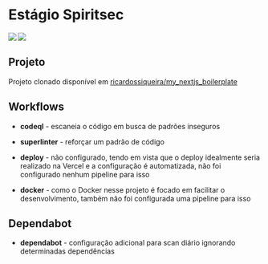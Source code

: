 # Estágio Spiritsec

[<img align="left" src="https://www.codefactor.io/repository/github/ricardossiqueira/my_nextjs_boilerplate/badge"/>](https://www.codefactor.io/repository/github/ricardossiqueira/my_nextjs_boilerplate/badge)

[<img align="left" src="https://github.com/ricardossiqueira/my_nextjs_boilerplate/actions/workflows/super-linter.yml/badge.svg"/>](https://github.com/ricardossiqueira/my_nextjs_boilerplate/actions/workflows/super-linter.yml/badge.svg)

</br>

## Projeto

Projeto clonado disponível em [ricardossiqueira/my_nextjs_boilerplate](https://www.github.com/ricardossiqueira/my_nextjs_boilerplate)

## Workflows

- **codeql** - escaneia o código em busca de padrões inseguros
- **superlinter** - reforçar um padrão de código

- **deploy** - não configurado, tendo em vista que o deploy idealmente seria
 realizado na Vercel e a configuração é automatizada, não foi configurado nenhum
 pipeline para isso
- **docker** - como o Docker nesse projeto é focado em facilitar o
 desenvolvimento, também não foi configurada uma pipeline para isso

## Dependabot

- **dependabot** - configuração adicional para scan diário ignorando
 determinadas dependências

